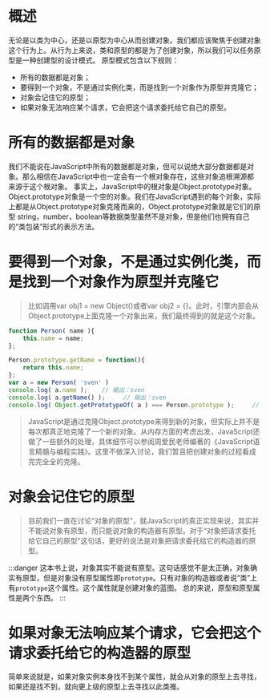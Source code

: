 # 概述
无论是以类为中心，还是以原型为中心从而创建对象。我们都应该聚焦于创建对象这个行为上。从行为上来说，类和原型的都是为了创建对象，所以我们可以任务原型是一种创建型的设计模式。
原型模式包含以下规则：

- 所有的数据都是对象；
- 要得到一个对象，不是通过实例化类，而是找到一个对象作为原型并克隆它；
- 对象会记住它的原型；
- 如果对象无法响应某个请求，它会把这个请求委托给它自己的原型。
# 所有的数据都是对象
我们不能说在JavaScript中所有的数据都是对象，但可以说绝大部分数据都是对象。那么相信在JavaScript中也一定会有一个根对象存在，这些对象追根溯源都来源于这个根对象。
事实上，JavaScript中的根对象是Object.prototype对象。Object.prototype对象是一个空的对象。我们在JavaScript遇到的每个对象，实际上都是从Object.prototype对象克隆而来的，Object.prototype对象就是它们的原型
string，number，boolean等数据类型虽然不是对象，但是他们也拥有自己的“类包装”形式的表示方法。
# 要得到一个对象，不是通过实例化类，而是找到一个对象作为原型并克隆它
> 比如调用var obj1 = new Object()或者var obj2 = {}。此时，引擎内部会从Object.prototype上面克隆一个对象出来，我们最终得到的就是这个对象。

```javascript
function Person( name ){
    this.name = name;
};

Person.prototype.getName = function(){
    return this.name;
};
var a = new Person( 'sven' )
console.log( a.name );    // 输出：sven
console.log( a.getName() );     // 输出：sven
console.log( Object.getPrototypeOf( a ) === Person.prototype );     // 输出：true
```
> JavaScript是通过克隆Object.prototype来得到新的对象，但实际上并不是每次都真正地克隆了一个新的对象。从内存方面的考虑出发，JavaScript还做了一些额外的处理，具体细节可以参阅周爱民老师编著的《JavaScript语言精髓与编程实践》。这里不做深入讨论，我们暂且把创建对象的过程看成完完全全的克隆。

# 对象会记住它的原型
> 目前我们一直在讨论“对象的原型”，就JavaScript的真正实现来说，其实并不能说对象有原型，而只能说对象的构造器有原型。对于“对象把请求委托给它自己的原型”这句话，更好的说法是对象把请求委托给它的构造器的原型。

:::danger
这本书上说，对象其实不能说有原型。这句话感觉不是太正确，对象确实有原型，但是对象没有原型属性即`prototype`。只有对象的构造器或者说“类”上有`prototype`这个属性。这个属性就是创建对象的蓝图。
总的来说，原型和原型属性是两个东西。
:::
# 如果对象无法响应某个请求，它会把这个请求委托给它的构造器的原型
简单来说就是，如果对象实例本身找不到某个属性，就会从对象的原型上去寻找，如果还是找不到，就向更上级的原型上去寻找以此类推。

